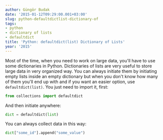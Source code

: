 ```yaml
---
author: Güngör Budak
date: '2015-01-12T09:29:00.001+03:00'
slug: python-defaultdictlist-dictionary-of
tags:
- python
- dictionary of lists
- defaultdict
title: 'Python: defaultdict(list) Dictionary of Lists'
year: '2015'
---
```


Most of the time, when you need to work on large data, you'll have to use some dictionaries in Python. Dictionaries of lists are very useful to store large data in very organized way. You can always initiate them by initiating empty lists inside an empty dictionary but when you don't know how many of them you'll end up with and if you want an easier option, use `defaultdict(list)`. You just need to import it, first:

```python
from collections import defaultdict
```

And then initiate anywhere:

```python
dict = defaultdict(list)
```

You can always collect data in this way:

```python
dict["some_id"].append("some_value")
```
